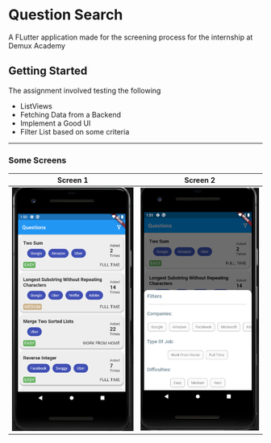 # Question Search

A FLutter application made for the screening process for the internship at Demux Academy

## Getting Started

The assignment involved testing the following
- ListViews
- Fetching Data from a Backend
- Implement a Good UI
- Filter List based on some criteria

<hr>

### Some Screens

| Screen 1      | Screen 2
|---   	|---   	
|![](screens/screen_1.png) |![](screens/screen_2.png)
